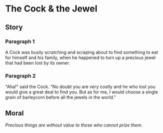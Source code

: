 
# The Cock & the Jewel

## Story


### Paragraph 1

A Cock was busily scratching and scraping about to find something to eat for himself and his family, when he happened to turn up a precious jewel that had been lost by its owner.



### Paragraph 2

"Aha!" said the Cock. "No doubt you are very costly and he who lost you would give a great deal to find you. But as for me, I would choose a single grain of barleycorn before all the jewels in the world."



## Moral

_Precious things are without value to those who cannot prize them._

